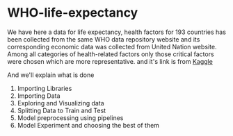 # WHO-life-expectancy
<p>We have here a data for life expectancy, health factors for 193 countries has been collected from the same WHO data repository website and its corresponding economic data was collected from United Nation website. Among all categories of health-related factors only those critical factors were chosen which are more representative. and it's link is from <a href='https://www.kaggle.com/datasets/kumarajarshi/life-expectancy-who?fbclid=IwAR1GIwkSALG2KJ_QCzpyckvJquJXzMXKVs0JvKyAO6XL2Vuxh0jJ_hMBMFM'>Kaggle</a></p>
<p>And we'll explain what is done</p>
<ol>
<li>Importing Libraries</li>
<li>Importing Data</li>
  <li>Exploring and Visualizing data</li>
 <li>Splitting Data to Train and Test</li>
 <li>Model preprocessing using pipelines</li>
 <li>Model Experiment and choosing the best of them</li>
</ol>

